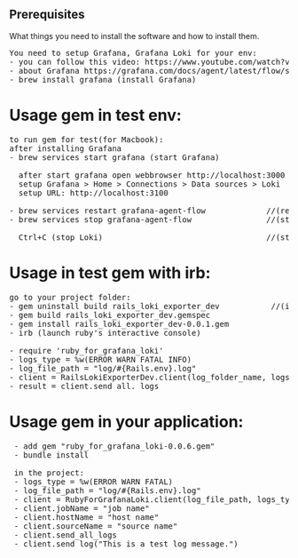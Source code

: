 
## Prerequisites

What things you need to install the software and how to install them.

<pre>
You need to setup Grafana, Grafana Loki for your env: 
- you can follow this video: https://www.youtube.com/watch?v=0B-yQdSXFJE
- about Grafana https://grafana.com/docs/agent/latest/flow/setup/start-agent/
- brew install grafana (install Grafana) 
</pre>

# Usage gem in test env:
<pre>
to run gem for test(for Macbook):
after installing Grafana
- brew services start grafana (start Grafana)

  after start grafana open webbrowser http://localhost:3000 and sighIn with login: admin, password: admin.
  setup Grafana > Home > Connections > Data sources > Loki
  setup URL: http://localhost:3100

- brew services restart grafana-agent-flow             //(restart Grafana)
- brew services stop grafana-agent-flow                //(stop Grafana)

  Ctrl+C (stop Loki)                                   //(stop Grafana Loki)
</pre>
# Usage in test gem with irb:
<pre>
go to your project folder:
- gem uninstall build rails_loki_exporter_dev           //(if you install gem before)
- gem build rails_loki_exporter_dev.gemspec
- gem install rails_loki_exporter_dev-0.0.1.gem
- irb (launch ruby's interactive console)

- require 'ruby_for_grafana_loki'
- logs_type = %w(ERROR WARN FATAL INFO)                             // Use custom logs type: ERROR, WARN, FATAL, INFO, DEBUG
- log_file_path = "log/#{Rails.env}.log"                            // (your path to .log)
- client = RailsLokiExporterDev.client(log_folder_name, logs_type)  // (create client)
- result = client.send_all._logs
</pre>
# Usage gem in your application:

<pre>
 - add gem "ruby_for_grafana_loki-0.0.6.gem"                      //to the Gemfile
 - bundle install
 
 in the project:
 - logs_type = %w(ERROR WARN FATAL)                               // Use custom logs type: ERROR, WARN, FATAL, INFO, DEBUG 
 - log_file_path = "log/#{Rails.env}.log"
 - client = RubyForGrafanaLoki.client(log_file_path, logs_type)
 - client.jobName = "job name"                                    // your job name
 - client.hostName = "host name"                                  // your host name
 - client.sourceName = "source name"                              // your source name
 - client.send_all_logs
 - client.send_log("This is a test log message.")
</pre>